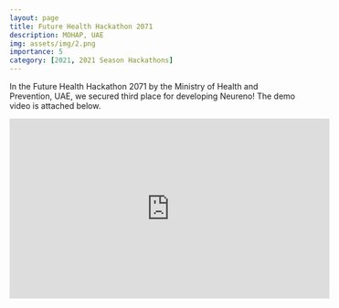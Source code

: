 ```yaml
---
layout: page
title: Future Health Hackathon 2071
description: MOHAP, UAE
img: assets/img/2.png
importance: 5
category: [2021, 2021 Season Hackathons]
---
```


In the Future Health Hackathon 2071 by the Ministry of Health and Prevention, UAE, we secured third place for developing Neureno! The demo video is attached below.

<iframe width="560" height="315" src="https://www.youtube.com/embed/FEJLjTAVSSw?start=1960" title="YouTube video player" frameborder="0" allow="accelerometer; autoplay; clipboard-write; encrypted-media; gyroscope; picture-in-picture" allowfullscreen></iframe>

